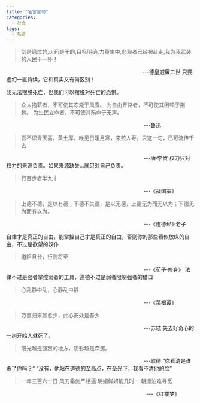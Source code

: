 ```yaml
---
title: "名言警句"
categories:
  - 社会
tags:
  - 名言
---
```


> 剑是磨过的,火药是干的,目标明确,力量集中,悲观者已经被赶走,我为我武装的人民干一杯！

                                                                                            ---德皇威廉二世
只要虚幻一直持续，它和真实又有何区别！

我无法摆脱死亡，但我们可以摆脱对死亡的恐惧。

> 众人抱薪者，不可使其冻毙于风雪。
> 为自由开路者，不可使其困顿于荆棘。
> 为生民立命者，不可使其殒命于无声。

                                                                                             ---鲁迅

> 吾不识青天高，黄土厚，唯见日暖月寒，来煎人寿。只这一句，已可流传千古

                                                                                             ---唐·李贺
权力只对权力的来源负责。如果来源缺失…就只对自己负责。

> 行百步者半九十

                                                                                             ---《战国策》

> 上德不德，是以有德；下德不失德，是以无德，上德无为而无以为；下德无为而有以为。

                                                                                             ---《道德经》·老子

自律才是真正的自由，能掌控自己才是真正的自由，否则你的那些看似放纵的自由，不过是欲望的奴仆

> 道阻且长，行则将至

                                                                                             ---《荀子·修身》
法律不过是强者掌控弱者的工具，道德不过是弱者限制强者的借口

> 心乱静中乱，心静乱中静

                                                                                             ---《菜根谭》

> 万里归来颜愈少，此心安处是吾乡

                                                                                             ---苏轼
失去好奇心的一刻开始人就死了。

> 阳光越是强烈的地方，阴影越是深邃。

                                                                                             ---歌德
“你看清是谁杀了你吗？”
“没有，他站在道德的至高点，在圣光下，我看不清他的脸”

> 一年三百六十日
> 风刀霜剑严相逼
> 明媚鲜妍能几时
> 一朝漂泊难寻觅

                                                                                               ---《红楼梦》
